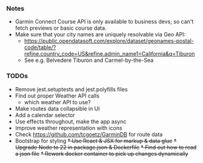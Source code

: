 ### Notes

* Garmin Connect Course API is only available to business devs; so can't fetch previews or basic course data.
* Make sure that your city names are uniquely resolvable via Geo API:
  * https://public.opendatasoft.com/explore/dataset/geonames-postal-code/table/?refine.country_code=US&refine.admin_name1=California&q=Tiburon
  * See e.g. Belvedere Tiburon and Carmel-by-the-Sea

### TODOs

* Remove jest.setuptests and jest.polyfills files
* Find out proper Weather API calls
  * which weather API to use?
* Make routes data collapsible in UI
* Add a calendar selector
* Use effects throughout, make the app async
* Improve weather representation with icons
* Check https://github.com/tcgoetz/GarminDB for route data
* Bootstrap for styling
~~* Use React & JSX for markup & data glue~~
~~* Upgrade Node to 22 in package.json & Dockerfile~~
~~* Find out how to read a json file~~
~~* Rework docker container to pick up changes dynamically~~